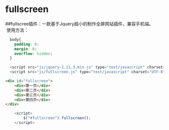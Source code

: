 # fullscreen
##fullscree插件：一款基于Jquery超小的制作全屏网站插件，兼容手机端。  
  使用方法：
```css
  body{
    padding: 0;
    margin: 0;
    overflow: hidden;
  }
```
```javascript
  <script src="js/jquery-1.11.3.min.js" type="text/javascript" charset="UTF-8"></script>
  <script src="js/fullscreen.js" type="text/javascript" charset="UTF-8"></script>
```
```html
<div id="fullscreen">
	<div>第一页</div>
	<div>第二页</div>
	<div>第三页</div>
	<div>第四页</div>
</div>
```
```javascript
	<script>
		$("#fullscreen").fullscreen();
	</script>
```
